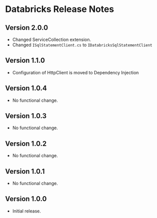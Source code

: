# Databricks Release Notes

## Version 2.0.0

- Changed ServiceCollection extension.
- Changed `ISqlStatementClient.cs` to `IDatabricksSqlStatementClient`

## Version 1.1.0

- Configuration of HttpClient is moved to Dependency Injection

## Version 1.0.4

- No functional change.

## Version 1.0.3

- No functional change.

## Version 1.0.2

- No functional change.

## Version 1.0.1

- No functional change.

## Version 1.0.0

- Initial release.
